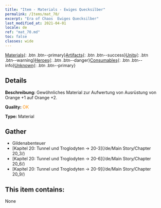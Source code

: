```yaml
---
title: "Item - Materials - Ewiges Quecksilber"
permalink: /Items/mat_70/
excerpt: "Era of Chaos  Ewiges Quecksilber"
last_modified_at: 2021-04-01
locale: de
ref: "mat_70.md"
toc: false
classes: wide
---
```

 [Materials](/de/Items/){: .btn .btn--primary}[Artifacts](/de/Items/Artifacts/){: .btn .btn--success}[Units](/de/Items/Units/){: .btn .btn--warning}[Heroes](/de/Items/Heroes/){: .btn .btn--danger}[Consumables](/de/Items/Consumables/){: .btn .btn--info}[Unknown](/de/Items/Unknown/){: .btn .btn--primary}

## Details
 **Beschreibung:** Gewöhnliches Material zur Aufwertung von Ausrüstung von Orange +1 auf Orange +2.

 **Quality:** <span style="color: #FF8C00">OK</span>

 **Type:** Material

## Gather

*    Gildenabenteuer 
*    [Kapitel 20: Tunnel und Troglodyten -> 20-3](/de/Main Story/Chapter 20_3/) 
*    [Kapitel 20: Tunnel und Troglodyten -> 20-6](/de/Main Story/Chapter 20_6/) 
*    [Kapitel 20: Tunnel und Troglodyten -> 20-9](/de/Main Story/Chapter 20_9/) 

## This item contains:

  None

